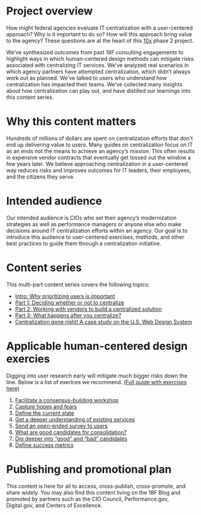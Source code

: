 # Project overview 
How might federal agencies evaluate IT centralization with a user-centered approach? Why is it important to do so? How will this approach bring value to the agency? These questions are at the heart of this [10x](https://10x.gsa.gov/) phase 2 project.

We’ve synthesized outcomes from past 18F consulting engagements to highlight ways in which human-centered design methods can mitigate risks associated with centralizing IT services. We’ve analyzed real scenarios in which agency partners have attempted centralization, which didn’t always work out as planned. We’ve talked to users who understand how centralization has impacted their teams. We’ve collected many insights about how centralization can play out, and have distilled our learnings into this content series.

# Why this content matters
Hundreds of millions of dollars are spent on centralization efforts that don't end up delivering value to users. Many guides on centralization focus on IT as an ends not the means to achieve an agency’s mission. This often results in expensive vendor contracts that eventually get tossed out the window a few years later. We believe approaching centralization in a user-centered way reduces risks and improves outcomes for IT leaders, their employees, and the citizens they serve.

# Intended audience
Our intended audience is CIOs who set their agency’s modernization strategies as well as performance managers or anyone else who make decisions around IT centralization efforts within an agency. Our goal is to introduce this audience to user-centered exercises, methods, and other best practices to guide them through a centralization initiative. 

# Content series 
This multi-part content series covers the following topics: 
- [Intro: Why prioritizing users is important](https://github.com/18F/HCD_for_IT_Centralization/blob/master/deciding_whether_or_not_to_centralize.md)
- [Part 1: Deciding whether or not to centralize](https://github.com/18F/HCD_for_IT_Centralization/blob/master/defining_IT_centralization.md) 
- [Part 2: Working with vendors to build a centralized solution](https://github.com/18F/HCD_for_IT_Centralization/blob/master/working_with_vendors_to_build_a_centralized_solution.md)
- [Part 3: What happens after you centralize?](https://github.com/18F/HCD_for_IT_Centralization/blob/master/what_happens_after_you_centralize.md)
- [Centralization gone right! A case study on the U.S. Web Design System](https://github.com/18F/HCD_for_IT_Centralization/blob/master/case_study_USWDS.md)

# Applicable human-centered design exercies
Digging into user research early will mitigate much bigger risks down the line. Below is a list of exerices we recommend. [(Full guide with exercises here)](https://github.com/18F/HCD_for_IT_Centralization/blob/master/exercises/exercises_guide.md.)

1. [Facilitate a consensus-building workshop](https://github.com/18F/HCD_for_IT_Centralization/blob/master/consensus-building-workshop.md)
2. [Capture hopes and fears](https://github.com/18F/HCD_for_IT_Centralization/blob/master/hopes_and_fears.md) 
3. [Define the current state](https://github.com/18F/HCD_for_IT_Centralization/blob/master/define_current_state.md)
4. [Get a deeper understanding of existing services](https://github.com/18F/HCD_for_IT_Centralization/blob/master/get-deeper-understanding-existing-services.md)
5. [Send an open-ended survey to users](https://github.com/18F/HCD_for_IT_Centralization/blob/master/send-survey-to-users.md)
6. [What are good candidates for consolidation?](https://github.com/18F/HCD_for_IT_Centralization/blob/master/what-are-good-candidates-for-consolidation.md)
7. [Dig deeper into “good” and “bad” candidates](https://github.com/18F/HCD_for_IT_Centralization/blob/master/dig-deeper-good-bad-candidates.md)
8. [Define success metrics](https://github.com/18F/HCD_for_IT_Centralization/blob/master/define-success-metrics.md)

# Publishing and promotional plan
This content is here for all to access, cross-publish, cross-promote, and share widely. You may also find this content living on the 18F Blog and promoted by partners such as the CIO Council, Performance.gov, Digital.gov, and Centers of Excellence. 
